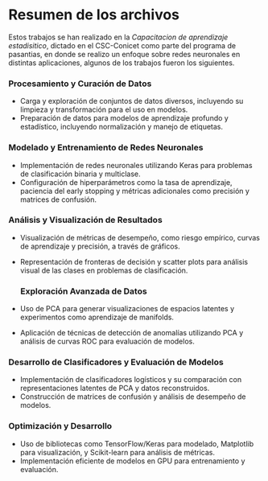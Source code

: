 # Resumen de los archivos

Estos trabajos se han realizado en la _Capacitacion de aprendizaje estadisitico_, dictado en el CSC-Conicet como parte del programa de pasantias, en donde se realizo un enfoque sobre redes neuronales en distintas aplicaciones, algunos de los trabajos fueron los siguientes.

### **Procesamiento y Curación de Datos**

- Carga y exploración de conjuntos de datos diversos, incluyendo su limpieza y transformación para el uso en modelos.
- Preparación de datos para modelos de aprendizaje profundo y estadístico, incluyendo normalización y manejo de etiquetas.

### **Modelado y Entrenamiento de Redes Neuronales**

- Implementación de redes neuronales utilizando Keras para problemas de clasificación binaria y multiclase.
- Configuración de hiperparámetros como la tasa de aprendizaje, paciencia del early stopping y métricas adicionales como precisión y matrices de confusión.

### **Análisis y Visualización de Resultados**

- Visualización de métricas de desempeño, como riesgo empírico, curvas de aprendizaje y precisión, a través de gráficos.
- Representación de fronteras de decisión y scatter plots para análisis visual de las clases en problemas de clasificación.
  ### **Exploración Avanzada de Datos**

- Uso de PCA para generar visualizaciones de espacios latentes y experimentos como aprendizaje de manifolds.
- Aplicación de técnicas de detección de anomalías utilizando PCA y análisis de curvas ROC para evaluación de modelos.

### **Desarrollo de Clasificadores y Evaluación de Modelos**

- Implementación de clasificadores logísticos y su comparación con representaciones latentes de PCA y datos reconstruidos.
- Construcción de matrices de confusión y análisis de desempeño de modelos.

### **Optimización y Desarrollo**

- Uso de bibliotecas como TensorFlow/Keras para modelado, Matplotlib para visualización, y Scikit-learn para análisis de métricas.
- Implementación eficiente de modelos en GPU para entrenamiento y evaluación.
